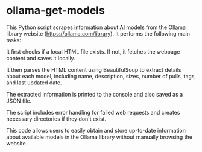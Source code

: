 # ollama-get-models

This Python script scrapes information about AI models from the Ollama library website (https://ollama.com/library). It performs the following main tasks:

It first checks if a local HTML file exists. If not, it fetches the webpage content and saves it locally.

It then parses the HTML content using BeautifulSoup to extract details about each model, including name, description, sizes, number of pulls, tags, and last updated date.

The extracted information is printed to the console and also saved as a JSON file.

The script includes error handling for failed web requests and creates necessary directories if they don't exist.

This code allows users to easily obtain and store up-to-date information about available models in the Ollama library without manually browsing the website.

